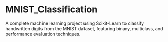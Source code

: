 # MNIST_Classification
A complete machine learning project using Scikit-Learn to classify handwritten digits from the MNIST dataset, featuring binary, multiclass, and performance evaluation techniques.
